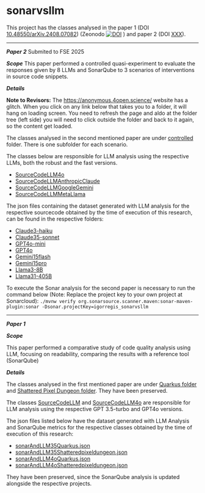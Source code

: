 # sonarvsllm

This project has the classes analysed in the paper 1 (DOI [10.48550/arXiv.2408.07082](https://doi.org/10.48550/arXiv.2408.07082)) (Zeonodo [![DOI](https://zenodo.org/badge/DOI/10.5281/zenodo.13890179.svg)](https://doi.org/10.5281/zenodo.13890179)
) and paper 2 (DOI [XXX](https://doi.org/XXXXXXX.XXXXXXX)).

---
***Paper 2*** 
Submited to FSE 2025

***Scope***
This paper performed a controlled quasi-experiment to evaluate the responses given by 8 LLMs and SonarQube to 3 scenarios of interventions in source code snippets.

***Details***

**Note to Revisors:** The https://anonymous.4open.science/ website has a glitch. When you click on any link below that takes you to a folder, it will hang on loading screen. You need to refresh the page and aldo at the folder tree (left side) you will need to click outside the folder and back to it again, so the content get loaded.

The classes analysed in the second mentioned paper are under [controlled](sonarvsllm-testcases/src/main/resources/classFilesToBeAnalysed/controlled) folder. There is one subfolder for each scenario.

The classes below are responsible for LLM analysis using the respective LLMs, both the robust and the fast versions.
* [SourceCodeLLM4o](sonarvsllm-testcases/src/main/java/science/com/master/sonar/SourceCodeLLM4o.java) 
* [SourceCodeLLMAnthropicClaude](sonarvsllm-testcases/src/main/java/science/com/master/sonar/SourceCodeLLMAnthropicClaude.java) 
* [SourceCodeLLMGoogleGemini](sonarvsllm-testcases/src/main/java/science/com/master/sonar/SourceCodeLLMGoogleGemini.java) 
* [SourceCodeLLMMetaLlama](sonarvsllm-testcases/src/main/java/science/com/master/sonar/SourceCodeLLMMetaLlama.java) 

The json files containing the dataset generated with LLM analysis for the respective sourcecode obtained by the time of execution of this research, can be found in the respective folders:

* [Claude3-haiku](sonarvsllm-testcases/src/main/resources/controlled/Claude3-haiku)
* [Claude35-sonnet](sonarvsllm-testcases/src/main/resources/controlled/Claude35-sonnet)
* [GPT4o-mini](sonarvsllm-testcases/src/main/resources/controlled/GPT4o-mini)
* [GPT4o](sonarvsllm-testcases/src/main/resources/controlled/GPT4o)
* [Gemini15flash](sonarvsllm-testcases/src/main/resources/controlled/Gemini15flash)
* [Gemini15pro](sonarvsllm-testcases/src/main/resources/controlled/Gemini15pro)
* [Llama3-8B](sonarvsllm-testcases/src/main/resources/controlled/Llama3-8B)
* [Llama31-405B](sonarvsllm-testcases/src/main/resources/controlled/Llama31-405B)

To execute the Sonar analysis for the second paper is necessary to run the command below (Note: Replace the project key to your own project at Sonarcloud):
`./mvnw verify org.sonarsource.scanner.maven:sonar-maven-plugin:sonar -Dsonar.projectKey=igorregis_sonarvsllm`

---
***Paper 1*** 

***Scope***

This paper performed a comparative study of code quality analysis using LLM, focusing on readability, comparing the results with a reference tool (SonarQube)

***Details***

The classes analysed in the first mentioned paper are under [Quarkus folder](sonarvsllm-testcases/src/main/resources/classFilesToBeAnalysed/quarkus) and [Shattered Pixel Dungeon folder](sonarvsllm-testcases/src/main/resources/classFilesToBeAnalysed/shattered-pixel-dungeon/core/src/main/java/com/shatteredpixel/shatteredpixeldungeon). They have been preserved.

The classes [SourceCodeLLM](sonarvsllm-testcases/src/main/java/science/com/master/sonar/SourceCodeLLM.java) and [SourceCodeLLM4o](sonarvsllm-testcases/src/main/java/science/com/master/sonar/SourceCodeLLM4o.java) are responsible for LLM analysis using the respective GPT 3.5-turbo and GPT4o versions.

The json files listed below have the dataset generated with LLM Analysis and SonarQube metrics for the respective classes obtained by the time of execution of this research:
* [sonarAndLLM35Quarkus.json](sonarvsllm-testcases/src/main/resources/sonarAndLLM35Quarkus.json)
* [sonarAndLLM35Shatteredpixeldungeon.json](sonarvsllm-testcases/src/main/resources/sonarAndLLM35Shatteredpixeldungeon.json)
* [sonarAndLLM4oQuarkus.json](sonarvsllm-testcases/src/main/resources/sonarAndLLM4oQuarkus.json) 
* [sonarAndLLM4oShatteredpixeldungeon.json](sonarvsllm-testcases/src/main/resources/sonarAndLLM4oShatteredpixeldungeon.json)

They have been preserved, since the SonarQube analysis is updated alongside the respective projects.
